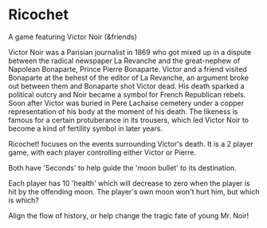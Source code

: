 # Ricochet
A game featuring Victor Noir (&amp;friends)

Victor Noir was a Parisian journalist in 1869 who got mixed up in a dispute between the radical newspaper
La Revanche and the great-nephew of Napolean Bonaparte, Prince Pierre Bonaparte.
Victor and a friend visited Bonaparte at the behest of the editor of La Revanche, 
an argument broke out between them and Bonaparte shot Victor dead.
His death sparked a political outcry and Noir became a symbol for French Republican rebels.
Soon after Victor was buried in Pere Lachaise cemetery under a copper representation of his body at the moment of his death.
The likeness is famous for a certain protuberance in its trousers, 
which led Victor Noir to become a kind of fertility symbol in later years.

Ricochet! focuses on the events surrounding Victor's death. 
It is a 2 player game, with each player controlling either Victor or Pierre.

Both have 'Seconds' to help guide the 'moon bullet' to its destination.

Each player has 10 'health' which will decrease to zero when the player is hit by the offending moon.
The player's own moon won't hurt him, but which is which?

Align the flow of history, or help change the tragic fate of young Mr. Noir!


